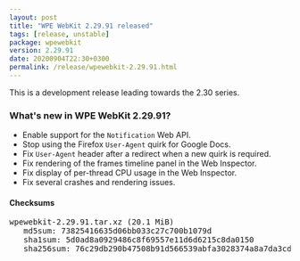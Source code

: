 ```yaml
---
layout: post
title: "WPE WebKit 2.29.91 released"
tags: [release, unstable]
package: wpewebkit
version: 2.29.91
date: 20200904T22:30+0300
permalink: /release/wpewebkit-2.29.91.html
---
```


This is a development release leading towards the 2.30 series.

### What's new in WPE WebKit 2.29.91?

- Enable support for the `Notification` Web API.
- Stop using the Firefox `User-Agent` quirk for Google Docs.
- Fix `User-Agent` header after a redirect when a new quirk is required.
- Fix rendering of the frames timeline panel in the Web Inspector.
- Fix display of per-thread CPU usage in the Web Inspector.
- Fix several crashes and rendering issues.

#### Checksums

<pre>
wpewebkit-2.29.91.tar.xz (20.1 MiB)
   md5sum: 73825416635d06bb033c27c700b1079d
   sha1sum: 5d0ad8a0929486c8f69557e11d6d6215c8da0150
   sha256sum: 76c29db290b47508b91d566539abfa3028374a8a7da3cdfc2b9b180ac8b9a290
</pre>
